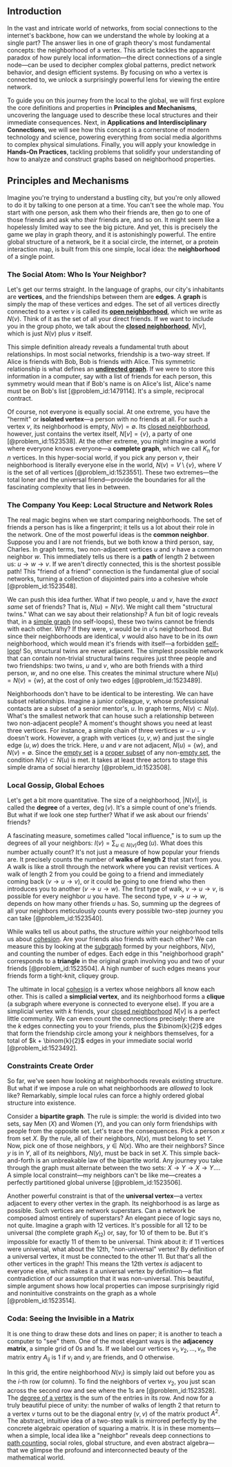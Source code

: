 ## Introduction
In the vast and intricate world of networks, from social connections to the internet's backbone, how can we understand the whole by looking at a single part? The answer lies in one of graph theory's most fundamental concepts: the neighborhood of a vertex. This article tackles the apparent paradox of how purely local information—the direct connections of a single node—can be used to decipher complex global patterns, predict network behavior, and design efficient systems. By focusing on who a vertex is connected to, we unlock a surprisingly powerful lens for viewing the entire network.

To guide you on this journey from the local to the global, we will first explore the core definitions and properties in **Principles and Mechanisms**, uncovering the language used to describe these local structures and their immediate consequences. Next, in **Applications and Interdisciplinary Connections**, we will see how this concept is a cornerstone of modern technology and science, powering everything from social media algorithms to complex physical simulations. Finally, you will apply your knowledge in **Hands-On Practices**, tackling problems that solidify your understanding of how to analyze and construct graphs based on neighborhood properties.

## Principles and Mechanisms

Imagine you're trying to understand a bustling city, but you're only allowed to do it by talking to one person at a time. You can't see the whole map. You start with one person, ask them who their friends are, then go to one of those friends and ask who *their* friends are, and so on. It might seem like a hopelessly limited way to see the big picture. And yet, this is precisely the game we play in graph theory, and it is astonishingly powerful. The entire global structure of a network, be it a social circle, the internet, or a protein interaction map, is built from this one simple, local idea: the **neighborhood** of a single point.

### The Social Atom: Who Is Your Neighbor?

Let's get our terms straight. In the language of graphs, our city's inhabitants are **vertices**, and the friendships between them are **edges**. A **graph** is simply the map of these vertices and edges. The set of all vertices directly connected to a vertex $v$ is called its **[open neighborhood](@article_id:268002)**, which we write as $N(v)$. Think of it as the set of all your direct friends. If we want to include you in the group photo, we talk about the **[closed neighborhood](@article_id:275855)**, $N[v]$, which is just $N(v)$ plus $v$ itself.

This simple definition already reveals a fundamental truth about relationships. In most social networks, friendship is a two-way street. If Alice is friends with Bob, Bob is friends with Alice. This symmetric relationship is what defines an **[undirected graph](@article_id:262541)**. If we were to store this information in a computer, say with a list of friends for each person, this symmetry would mean that if Bob's name is on Alice's list, Alice's name must be on Bob's list [@problem_id:1479114]. It's a simple, reciprocal contract.

Of course, not everyone is equally social. At one extreme, you have the "hermit" or **isolated vertex**—a person with no friends at all. For such a vertex $v$, its neighborhood is empty, $N(v) = \emptyset$. Its [closed neighborhood](@article_id:275855), however, just contains the vertex itself, $N[v] = \{v\}$, a party of one [@problem_id:1523538]. At the other extreme, you might imagine a world where everyone knows everyone—a **complete graph**, which we call $K_n$ for $n$ vertices. In this hyper-social world, if you pick any person $v$, their neighborhood is literally everyone else in the world, $N(v) = V \setminus \{v\}$, where $V$ is the set of all vertices [@problem_id:1523551]. These two extremes—the total loner and the universal friend—provide the boundaries for all the fascinating complexity that lies in between.

### The Company You Keep: Local Structure and Network Roles

The real magic begins when we start comparing neighborhoods. The set of friends a person has is like a fingerprint; it tells us a lot about their role in the network. One of the most powerful ideas is the **common neighbor**. Suppose you and I are not friends, but we both know a third person, say, Charles. In graph terms, two non-adjacent vertices $u$ and $v$ have a common neighbor $w$. This immediately tells us there is a **path** of length 2 between us: $u \to w \to v$. If we aren't directly connected, this is the shortest possible path! This "friend of a friend" connection is the fundamental glue of social networks, turning a collection of disjointed pairs into a cohesive whole [@problem_id:1523548].

We can push this idea further. What if two people, $u$ and $v$, have the *exact same* set of friends? That is, $N(u) = N(v)$. We might call them "structural twins." What can we say about their relationship? A fun bit of logic reveals that, in a [simple graph](@article_id:274782) (no self-loops), these two twins cannot be friends with each other. Why? If they were, $v$ would be in $u$'s neighborhood. But since their neighborhoods are identical, $v$ would also have to be in its *own* neighborhood, which would mean it's friends with itself—a forbidden [self-loop](@article_id:274176)! So, structural twins are never adjacent. The simplest possible network that can contain non-trivial structural twins requires just three people and two friendships: two twins, $u$ and $v$, who are both friends with a third person, $w$, and no one else. This creates the minimal structure where $N(u) = N(v) = \{w\}$, at the cost of only two edges [@problem_id:1523489].

Neighborhoods don't have to be identical to be interesting. We can have subset relationships. Imagine a junior colleague, $v$, whose professional contacts are a subset of a senior mentor's, $u$. In graph terms, $N(v) \subset N(u)$. What's the smallest network that can house such a relationship between two non-adjacent people? A moment's thought shows you need at least three vertices. For instance, a simple chain of three vertices $w-u-v$ doesn't work. However, a graph with vertices $\{u, v, w\}$ and just the single edge $(u,w)$ does the trick. Here, $u$ and $v$ are not adjacent, $N(u) = \{w\}$, and $N(v) = \emptyset$. Since the [empty set](@article_id:261452) is a [proper subset](@article_id:151782) of any non-[empty set](@article_id:261452), the condition $N(v) \subset N(u)$ is met. It takes at least three actors to stage this simple drama of social hierarchy [@problem_id:1523508].

### Local Gossip, Global Echoes

Let's get a bit more quantitative. The size of a neighborhood, $|N(v)|$, is called the **degree** of a vertex, $\deg(v)$. It's a simple count of one's friends. But what if we look one step further? What if we ask about our friends' friends?

A fascinating measure, sometimes called "local influence," is to sum up the degrees of all your neighbors: $I(v) = \sum_{u \in N(v)} \deg(u)$. What does this number actually count? It's not just a measure of how popular your friends are. It precisely counts the number of **walks of length 2** that start from you. A walk is like a stroll through the network where you can revisit vertices. A walk of length 2 from you could be going to a friend and immediately coming back ($v \to u \to v$), or it could be going to one friend who then introduces you to another ($v \to u \to w$). The first type of walk, $v \to u \to v$, is possible for every neighbor $u$ you have. The second type, $v \to u \to w$, depends on how many other friends $u$ has. So, summing up the degrees of all your neighbors meticulously counts every possible two-step journey you can take [@problem_id:1523540].

While walks tell us about paths, the structure *within* your neighborhood tells us about [cohesion](@article_id:187985). Are your friends also friends with each other? We can measure this by looking at the [subgraph](@article_id:272848) formed by your neighbors, $N(v)$, and counting the number of edges. Each edge in this "neighborhood graph" corresponds to a **triangle** in the original graph involving you and two of your friends [@problem_id:1523504]. A high number of such edges means your friends form a tight-knit, cliquey group.

The ultimate in local [cohesion](@article_id:187985) is a vertex whose neighbors all know each other. This is called a **simplicial vertex**, and its neighborhood forms a **clique** (a subgraph where everyone is connected to everyone else). If you are a simplicial vertex with $k$ friends, your [closed neighborhood](@article_id:275855) $N[v]$ is a perfect little community. We can even count the connections precisely: there are the $k$ edges connecting you to your friends, plus the $\binom{k}{2}$ edges that form the friendship circle among your $k$ neighbors themselves, for a total of $k + \binom{k}{2}$ edges in your immediate social world [@problem_id:1523492].

### Constraints Create Order

So far, we've seen how looking at neighborhoods reveals existing structure. But what if we impose a rule on what neighborhoods are *allowed* to look like? Remarkably, simple local rules can force a highly ordered global structure into existence.

Consider a **bipartite graph**. The rule is simple: the world is divided into two sets, say Men ($X$) and Women ($Y$), and you can only form friendships with people from the opposite set. Let's trace the consequences. Pick a person $x$ from set $X$. By the rule, all of their neighbors, $N(x)$, must belong to set $Y$. Now, pick one of those neighbors, $y \in N(x)$. Who are their neighbors? Since $y$ is in $Y$, all of its neighbors, $N(y)$, must be back in set $X$. This simple back-and-forth is an unbreakable law of the bipartite world. Any journey you take through the graph must alternate between the two sets: $X \to Y \to X \to Y \dots$. A simple local constraint—my neighbors can't be like me—creates a perfectly partitioned global universe [@problem_id:1523506].

Another powerful constraint is that of the **universal vertex**—a vertex adjacent to every other vertex in the graph. Its neighborhood is as large as possible. Such vertices are network superstars. Can a network be composed almost entirely of superstars? An elegant piece of logic says no, not quite. Imagine a graph with 12 vertices. It's possible for all 12 to be universal (the complete graph $K_{12}$) or, say, for 10 of them to be. But it's impossible for exactly 11 of them to be universal. Think about it: if 11 vertices were universal, what about the 12th, "non-universal" vertex? By definition of a universal vertex, it must be connected to the other 11. But that's all the other vertices in the graph! This means the 12th vertex *is* adjacent to everyone else, which makes it a universal vertex by definition—a flat contradiction of our assumption that it was non-universal. This beautiful, simple argument shows how local properties can impose surprisingly rigid and nonintuitive constraints on the graph as a whole [@problem_id:1523514].

### Coda: Seeing the Invisible in a Matrix

It is one thing to draw these dots and lines on paper; it is another to teach a computer to "see" them. One of the most elegant ways is the **adjacency matrix**, a simple grid of 0s and 1s. If we label our vertices $v_1, v_2, \dots, v_n$, the matrix entry $A_{ij}$ is 1 if $v_i$ and $v_j$ are friends, and 0 otherwise.

In this grid, the entire neighborhood $N(v_i)$ is simply laid out before you as the $i$-th row (or column). To find the neighbors of vertex $v_2$, you just scan across the second row and see where the 1s are [@problem_id:1523528]. The [degree of a vertex](@article_id:260621) is the sum of the entries in its row. And now for a truly beautiful piece of unity: the number of walks of length 2 that return to a vertex $v$ turns out to be the diagonal entry $(v,v)$ of the matrix product $A^2$. The abstract, intuitive idea of a two-step walk is mirrored perfectly by the concrete algebraic operation of squaring a matrix. It is in these moments—when a simple, local idea like a "neighbor" reveals deep connections to [path counting](@article_id:268177), social roles, global structure, and even abstract algebra—that we glimpse the profound and interconnected beauty of the mathematical world.